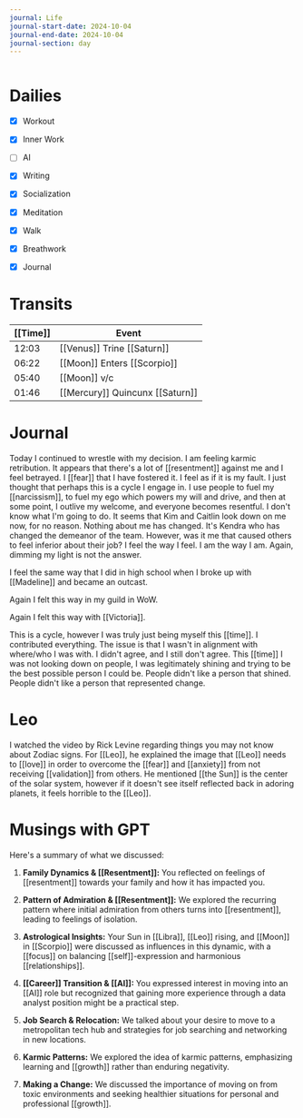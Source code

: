 ```yaml
---
journal: Life
journal-start-date: 2024-10-04
journal-end-date: 2024-10-04
journal-section: day
---
```


```calendar-nav
```

# Dailies

- [x] Workout
- [x] Inner Work
- [ ] AI
- [x] Writing
- [x] Socialization
- [x] Meditation
- [x] Walk
- [x] Breathwork
- [x] Journal


# Transits

| [[Time]] | Event                           |
| -------- | ------------------------------- |
| 12:03    | [[Venus]] Trine [[Saturn]]      |
| 06:22    | [[Moon]] Enters [[Scorpio]]     |
| 05:40    | [[Moon]] v/c                    |
| 01:46    | [[Mercury]] Quincunx [[Saturn]] |



# Journal

Today I continued to wrestle with my decision. I am feeling karmic retribution. It appears that there's a lot of [[resentment]] against me and I feel betrayed. I [[fear]] that I have fostered it. I feel as if it is my fault. I just thought that perhaps this is a cycle I engage in. I use people to fuel my [[narcissism]], to fuel my ego which powers my will and drive, and then at some point, I outlive my welcome, and everyone becomes resentful. I don't know what I'm going to do. It seems that Kim and Caitlin look down on me now, for no reason. Nothing about me has changed. It's Kendra who has changed the demeanor of the team. However, was it me that caused others to feel inferior about their job? I feel the way I feel. I am the way I am. Again, dimming my light is not the answer.

I feel the same way that I did in high school when I broke up with [[Madeline]] and became an outcast.

Again I felt this way in my guild in WoW.

Again I felt this way with [[Victoria]].

This is a cycle, however I was truly just being myself this [[time]]. I contributed everything. The issue is that I wasn't in alignment with where/who I was with. I didn't agree, and I still don't agree. This [[time]] I was not looking down on people, I was legitimately shining and trying to be the best possible person I could be. People didn't like a person that shined. People didn't like a person that represented change. 

# Leo

I watched the video by Rick Levine regarding things you may not know about Zodiac signs. For [[Leo]], he explained the image that [[Leo]] needs to [[love]] in order to overcome the [[fear]] and [[anxiety]] from not receiving [[validation]] from others. He mentioned [[the Sun]] is the center of the solar system, however if it doesn't see itself reflected back in adoring planets, it feels horrible to the [[Leo]].

# Musings with GPT
Here's a summary of what we discussed:

1. **Family Dynamics & [[Resentment]]:** You reflected on feelings of [[resentment]] towards your family and how it has impacted you.
    
2. **Pattern of Admiration & [[Resentment]]:** We explored the recurring pattern where initial admiration from others turns into [[resentment]], leading to feelings of isolation.
    
3. **Astrological Insights:** Your Sun in [[Libra]], [[Leo]] rising, and [[Moon]] in [[Scorpio]] were discussed as influences in this dynamic, with a [[focus]] on balancing [[self]]-expression and harmonious [[relationships]].
    
4. **[[Career]] Transition & [[AI]]:** You expressed interest in moving into an [[AI]] role but recognized that gaining more experience through a data analyst position might be a practical step.
    
5. **Job Search & Relocation:** We talked about your desire to move to a metropolitan tech hub and strategies for job searching and networking in new locations.
    
6. **Karmic Patterns:** We explored the idea of karmic patterns, emphasizing learning and [[growth]] rather than enduring negativity.
    
7. **Making a Change:** We discussed the importance of moving on from toxic environments and seeking healthier situations for personal and professional [[growth]].